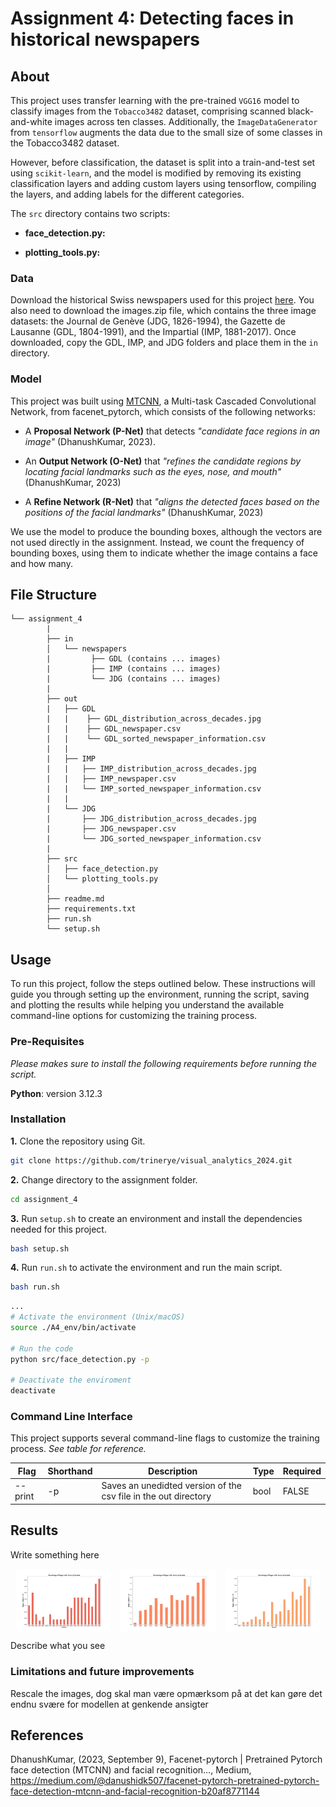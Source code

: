 # Assignment 4: Detecting faces in historical newspapers

## About

This project uses transfer learning with the pre-trained ``VGG16`` model to classify images from the ``Tobacco3482`` dataset, comprising scanned black-and-white images across ten classes. Additionally, the ``ImageDataGenerator`` from ``tensorflow`` augments the data due to the small size of some classes in the Tobacco3482 dataset.

However, before classification, the dataset is split into a train-and-test set using ``scikit-learn``, and the model is modified by removing its existing classification layers and adding custom layers using tensorflow, compiling the layers, and adding labels for the different categories. 

The ``src`` directory contains two scripts:

-  **face_detection.py:** 

- **plotting_tools.py:** 


### Data

Download the historical Swiss newspapers used for this project [here](https://zenodo.org/records/3706863). You also need to download the images.zip file, which contains the three image datasets: the Journal de Genève (JDG, 1826-1994), the Gazette de Lausanne (GDL, 1804-1991), and the Impartial (IMP, 1881-2017). Once downloaded, copy the GDL, IMP, and JDG folders and place them in the ``in`` directory. 


### Model

This project was built using [MTCNN](https://medium.com/@danushidk507/facenet-pytorch-pretrained-pytorch-face-detection-mtcnn-and-facial-recognition-b20af8771144), a Multi-task Cascaded Convolutional Network, from facenet_pytorch, which consists of the following networks: 

- A **Proposal Network (P-Net)** that detects *"candidate face regions in an image"* (DhanushKumar, 2023).

- An **Output Network (O-Net)** that *"refines the candidate regions by locating facial landmarks such as the eyes, nose, and mouth"* (DhanushKumar, 2023)

- A **Refine Network (R-Net)** that *"aligns the detected faces based on the positions of the facial landmarks"* (DhanushKumar, 2023)

We use the model to produce the bounding boxes, although the vectors are not used directly in the assignment. Instead, we count the frequency of bounding boxes, using them to indicate whether the image contains a face and how many. 

##  File Structure

```
└── assignment_4
        |
        ├── in
        │   └── newspapers
        |         ├── GDL (contains ... images)
        |         ├── IMP (contains ... images)     
        |         └── JDG (contains ... images)
        |
        ├── out
        |   ├── GDL 
        |   |    ├── GDL_distribution_across_decades.jpg
        |   |    ├── GDL_newspaper.csv
        |   |    └── GDL_sorted_newspaper_information.csv
        |   |
        |   ├── IMP
        |   |   ├── IMP_distribution_across_decades.jpg
        |   |   ├── IMP_newspaper.csv
        |   |   └── IMP_sorted_newspaper_information.csv
        |   |
        |   └── JDG
        |       ├── JDG_distribution_across_decades.jpg
        |       ├── JDG_newspaper.csv
        |       └── JDG_sorted_newspaper_information.csv
        |
        ├── src
        │   ├── face_detection.py
        │   └── plotting_tools.py
        │     
        ├── readme.md
        ├── requirements.txt
        ├── run.sh
        └── setup.sh
```
## Usage

To run this project, follow the steps outlined below. These instructions will guide you through setting up the environment, running the script, saving and plotting the results while helping you understand the available command-line options for customizing the training process. 

### Pre-Requisites

*Please makes sure to install the following requirements before running the script.*

**Python**: version 3.12.3

### Installation

**1.** Clone the repository using Git.
```sh
git clone https://github.com/trinerye/visual_analytics_2024.git
```

**2.** Change directory to the assignment folder.
```sh
cd assignment_4
```

**3.** Run ``setup.sh`` to create an environment and install the dependencies needed for this project. 
```sh
bash setup.sh
```
**4.** Run ``run.sh`` to activate the environment and run the main script. 
```sh
bash run.sh
```
```sh
...
# Activate the environment (Unix/macOS)
source ./A4_env/bin/activate

# Run the code
python src/face_detection.py -p 

# Deactivate the enviroment
deactivate
```

### Command Line Interface  

This project supports several command-line flags to customize the training process. *See table for reference.*

|Flag      |Shorthand|Description                                                      |Type |Required|
|----------|---------|-----------------------------------------------------------------|-----|--------|
| --print  | -p      |Saves an unedidted version of the csv file in the out directory  |bool |FALSE   |

## Results 

Write something here

<div style="display: flex; justify-content: space-around;">
    <img src="out/GDL/GDL_distribution_across_decades.jpg" alt="GDL" style="width: 30%;"/>
    <img src="out/IMP/IMP_distribution_across_decades.jpg" alt="IMP" style="width: 30%;"/>
    <img src="out/JDG/JDG_distribution_across_decades.jpg" alt="JDG" style="width: 30%;"/>
</div>

Describe what you see

### Limitations and future improvements 
Rescale the images, dog skal man være opmærksom på at det kan gøre det endnu svære for modellen at genkende ansigter

## References

DhanushKumar, (2023, September 9), Facenet-pytorch | Pretrained Pytorch face detection (MTCNN) and facial recognition…, Medium, https://medium.com/@danushidk507/facenet-pytorch-pretrained-pytorch-face-detection-mtcnn-and-facial-recognition-b20af8771144 

